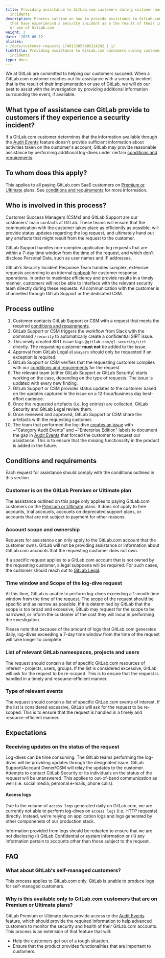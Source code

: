 ```yaml
---
title: Providing assistance to GitLab.com customers during customer-based security
  incidents
description: Process outline on how to provide assistance to GitLab.com customers
  that have experienced a security incident as a the result of their implementation
  or use of GitLab.com
weight: 2
date: '2025-06-12'
aliases:
- /docs/customer-requests_1748133857885324202_1_1/
linkTitle: Providing assistance to GitLab.com customers during customer-based security
  incidents
type: docs
---
```


We at GitLab are committed to helping our customers succeed. When a GitLab.com customer reaches out for assistance with a security incident that is the result of their implementation or use of GitLab, we will do our best to assist with the investigation by providing additional information surrounding the event, if available.

## What type of assistance can GitLab provide to customers if they experience a security incident?

If a GitLab.com customer determines that the information available through the [Audit Events](https://docs.gitlab.com/ee/administration/audit_event_reports.html) feature doesn't provide sufficient information about activities taken on the customer's account, GitLab may provide reasonable assistance by performing additional log-dives under certain [conditions and requirements](#conditions-and-requirements).

## To whom does this apply?

This applies to all paying GitLab.com SaaS customers on [Premium or Ultimate](https://about.gitlab.com/pricing/) plans. See [conditions and requirements](#conditions-and-requirements) for more information.

## Who is involved in this process?

Customer Success Managers (CSMs) and GitLab Support are our customers' main contacts at GitLab. These teams will ensure that the communication with the customer takes place as efficiently as possible, will provide status updates regarding the log request, and ultimately hand out any artefacts that might result from the request to the customer.

GitLab Support handles non-complex application log requests that are within a 7-day time window from the time of the request, and which don't disclose
Personal Data, such as user names and IP addresses.

GitLab's Security Incident Response Team handles complex, extensive requests according to an internal [runbook](https://internal.gitlab.com/handbook/security/cross_functional_runbooks/customer_security_incidents/) for customer response operations. In order to maximize efficiency and provide results in a timely manner, customers will not be able to interface with the relevant security team directly during these requests. All communication with the customer is channelled through GitLab Support or the dedicated CSM.

## Process outline

1. Customer contacts GitLab Support or CSM with a request that meets the required [conditions and requirements](#conditions-and-requirements).
1. GitLab Support or CSM triggers the workflow from Slack with the command `/security` to automatically create a confidential SIRT issue.
1. This newly created SIRT issue tags `@gitlab-com/gl-security/sirt` directly. The requesting customer **must not** be added to the issue.
1. Approval from GitLab Legal `@lasayers` should only be requested if an exception is required.
1. GitLab Support or CSM verifies that the requesting customer complies with our [conditions and requirements](#conditions-and-requirements) for the request.
1. The relevant team (either GitLab Support or GitLab Security) starts working on the case, depending on the type of requests. The issue is updated with every new finding.
1. GitLab Support or CSM provides status updates to the customer based on the updates captured in the issue on a 12-hour/business day best-effort cadence.
1. Once the requested artefacts (i.e. log entries) are collected, GitLab Security and GitLab Legal review them.
1. Once reviewed and approved, GitLab Support or CSM share the artefacts with the requesting customer.
1. The team that performed the log-dive [creates an issue](https://gitlab.com/gitlab-org/gitlab/-/issues) with ~"Category:Audit Events" and ~"Enterprise Edition" labels to document the gap in [Audit Events](https://docs.gitlab.com/ee/administration/audit_event_reports.html) that forced the customer to request our assistance. This is to ensure that the missing functionality in the product is added in the future.

## Conditions and requirements

Each request for assistance should comply with the conditions outlined in this section

### Customer is on the GitLab Premium or Ultimate plan

The assistance outlined on this page only applies to paying GitLab.com customers on the [Premium or Ultimate](https://about.gitlab.com/pricing/) plans. It does not apply to free accounts, trial accounts, accounts on deprecated support plans, or accounts that are not subject to payment for other reasons.

### Account scope and ownership

Requests for assistance can only apply to the GitLab.com account that the customer owns. GitLab will not be providing assistance or information about GitLab.com accounts that the requesting customer does not own.

If a specific request applies to a GitLab.com account that is not owned by the requesting customer, a legal subpoena will be required. For such cases, the customer should reach out to [GitLab Legal](mailto:legal@gitlab.com).

### Time window and Scope of the log-dive request

At this time, GitLab is unable to perform log-dives exceeding a 1-month time window from the time of the request. The scope of the request should be specific and as narrow as possible. If it is determined by GitLab that the scope is too broad and excessive, GitLab may request for the scope to be narrowed, or inform the customer of the cost they will incur in performing the investigation.

Please note that because of the amount of logs that GitLab.com generates daily, log-dives exceeding a 7-day time window from the time of the request will take longer to complete.

### List of relevant GitLab namespaces, projects and users

The request should contain a list of specific GitLab.com resources of interest - projects, users, groups. If the list is considered excessive, GitLab will ask for the request to be re-scoped. This is to ensure that the request is handled in a timely and resource-efficient manner.

### Type of relevant events

The request should contain a list of specific GitLab.com events of interest. If the list is considered excessive, GitLab will ask for the request to be re-scoped. This is to ensure that the request is handled in a timely and resource-efficient manner.

## Expectations

### Receiving updates on the status of the request

Log-dives can be time consuming. The GitLab teams performing the log-dives will be providing updates through the designated issue. GitLab Support/Account Owner/CSM will relay the updates to the customer. Attempts to contact GitLab Security or its individuals on the status of the request will be unanswered. This applies to out-of-band communication as well (i.e. social media, personal e-mails, phone calls).

#### Access logs

Due to the volume of `access logs` generated daily on GitLab.com, we are currently not able to perform log-dives on `access logs` (i.e. HTTP requests) directly. Instead, we're relying on application logs and logs generated by other componenets of our production stack.

Information provided from logs should be redacted to ensure that we are not disclosing (i) GitLab Confidential or system information or (ii) any information pertain to accounts other than those subject to the request.

## FAQ

### What about GitLab's self-managed customers?

This process applies to GitLab.com only. GitLab is unable to produce logs for self-managed customers.

### Why is this available only to GitLab.com customers that are on Premium or Ultimate plans?

GitLab Premium or Ultimate plans provide access to the [Audit Events](https://docs.gitlab.com/ee/administration/audit_event_reports.html) feature, which should provide the required information to help advanced customers to monitor the security and health of their GitLab.com accounts. This process is an extension of that feature that will:

- Help the customers get out of a tough situation.
- Ensure that the product provides functionalities that are important to customers.
